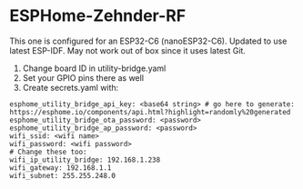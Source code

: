 # ESPHome-Zehnder-RF

This one is configured for an ESP32-C6 (nanoESP32-C6). Updated to use latest ESP-IDF. May not work
out of box since it uses latest Git.

1) Change board ID in utility-bridge.yaml
2) Set your GPIO pins there as well
3) Create secrets.yaml with:
```
esphome_utility_bridge_api_key: <base64 string> # go here to generate: https://esphome.io/components/api.html?highlight=randomly%20generated
esphome_utility_bridge_ota_password: <password>
esphome_utility_bridge_ap_password: <password>
wifi_ssid: <wifi name>
wifi_password: <wifi password>
# Change these too:
wifi_ip_utility_bridge: 192.168.1.238
wifi_gateway: 192.168.1.1
wifi_subnet: 255.255.248.0
```

